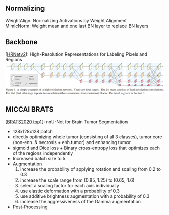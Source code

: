 ## Normalizing
WeightAlign: Normalizing Activations by Weight Alignment  
MimicNorm: Weight mean and one last BN layer to replace BN layers

## Backbone
[[HRNetv2](https://arxiv.org/pdf/1904.04514.pdf)]: High-Resolution Representations for Labeling Pixels and Regions
![HRNetv2](/images/HRNetv2.png)

## MICCAI BRATS
[[BRATS2020 top1](https://arxiv.org/pdf/2011.00848.pdf)]: nnU-Net for Brain Tumor Segmentation
* 128x128x128 patch
* directly optimizing  whole tumor (consisting of all 3 classes), tumor core (non-enh. & necrosis + enh.tumor) and enhancing tumor.
* sigmoid and Dice loss + Binary cross-entropy loss that optimizes each of the regions independently
* Increased batch size to 5
* Augmentation
   1. increase the probability of applying rotation and scaling from 0.2 to 0.3
   2. increase the scale range from (0.85, 1.25) to (0.65, 1.6)
   3. select a scaling factor for each axis individually
   4. use elastic deformation with a probability of 0.3
   5. use additive brightness augmentation with a probability of 0.3
   6. increase the aggressiveness of the Gamma augmentation
* Post-Processing
